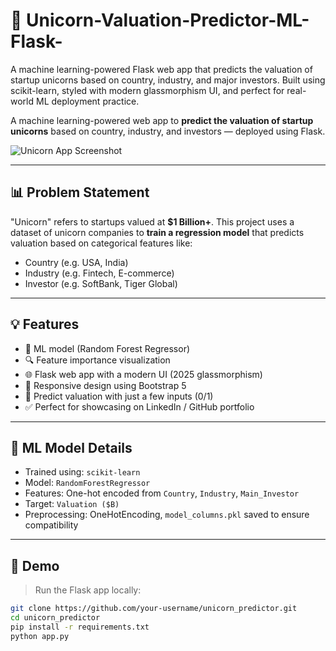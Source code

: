 # 🦄 Unicorn-Valuation-Predictor-ML-Flask-
A machine learning-powered Flask web app that predicts the valuation of startup unicorns based on country, industry, and major investors. Built using scikit-learn, styled with modern glassmorphism UI, and perfect for real-world ML deployment practice.


A machine learning-powered web app to **predict the valuation of startup unicorns** based on country, industry, and investors — deployed using Flask.

![Unicorn App Screenshot](Screenshot.png) <!-- Optional: Add your own screenshot URL -->

---

## 📊 Problem Statement

"Unicorn" refers to startups valued at **$1 Billion+**. This project uses a dataset of unicorn companies to **train a regression model** that predicts valuation based on categorical features like:

- Country (e.g. USA, India)
- Industry (e.g. Fintech, E-commerce)
- Investor (e.g. SoftBank, Tiger Global)

---

## 💡 Features

- 🧠 ML model (Random Forest Regressor)
- 🔍 Feature importance visualization
- 🌐 Flask web app with a modern UI (2025 glassmorphism)
- 🎨 Responsive design using Bootstrap 5
- 🧪 Predict valuation with just a few inputs (0/1)
- ✅ Perfect for showcasing on LinkedIn / GitHub portfolio

---

## 🧠 ML Model Details

- Trained using: `scikit-learn`
- Model: `RandomForestRegressor`
- Features: One-hot encoded from `Country`, `Industry`, `Main_Investor`
- Target: `Valuation ($B)`
- Preprocessing: OneHotEncoding, `model_columns.pkl` saved to ensure compatibility

---

## 🚀 Demo

> Run the Flask app locally:

```bash
git clone https://github.com/your-username/unicorn_predictor.git
cd unicorn_predictor
pip install -r requirements.txt
python app.py
